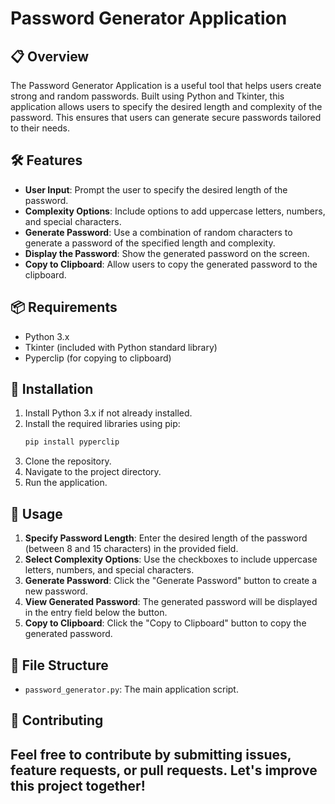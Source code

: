 # Password Generator Application

## 📋 Overview
The Password Generator Application is a useful tool that helps users create strong and random passwords. Built using Python and Tkinter, this application allows users to specify the desired length and complexity of the password. This ensures that users can generate secure passwords tailored to their needs.

## 🛠 Features
- **User Input**: Prompt the user to specify the desired length of the password.
- **Complexity Options**: Include options to add uppercase letters, numbers, and special characters.
- **Generate Password**: Use a combination of random characters to generate a password of the specified length and complexity.
- **Display the Password**: Show the generated password on the screen.
- **Copy to Clipboard**: Allow users to copy the generated password to the clipboard.

## 📦 Requirements
- Python 3.x
- Tkinter (included with Python standard library)
- Pyperclip (for copying to clipboard)

## 🔧 Installation
1. Install Python 3.x if not already installed.
2. Install the required libraries using pip:
   ```sh
   pip install pyperclip
   ```
3. Clone the repository.
4. Navigate to the project directory.
5. Run the application.

## 📝 Usage
1. **Specify Password Length**: Enter the desired length of the password (between 8 and 15 characters) in the provided field.
2. **Select Complexity Options**: Use the checkboxes to include uppercase letters, numbers, and special characters.
3. **Generate Password**: Click the "Generate Password" button to create a new password.
4. **View Generated Password**: The generated password will be displayed in the entry field below the button.
5. **Copy to Clipboard**: Click the "Copy to Clipboard" button to copy the generated password.

## 📂 File Structure
- `password_generator.py`: The main application script.

## 🌟 Contributing
Feel free to contribute by submitting issues, feature requests, or pull requests. Let's improve this project together!
---
